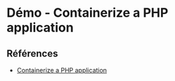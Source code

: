 # Démo - Containerize a PHP application



## Références

- [Containerize a PHP application](https://docs.docker.com/guides/php/containerize/)
